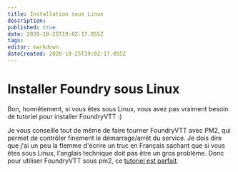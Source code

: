 ```yaml
---
title: Installation sous Linux
description: 
published: true
date: 2020-10-25T19:02:17.055Z
tags: 
editor: markdown
dateCreated: 2020-10-25T19:02:17.055Z
---
```


# Installer Foundry sous Linux

Bon, honnêtement, si vous êtes sous Linux, vous avez pas vraiment besoin de tutoriel pour installer FoundryVTT :)

Je vous conseille tout de même de faire tourner FoundryVTT avec PM2, qui permet de contrôler finement le démarrage/arrêt du service. Je dois dire que j'ai un peu la flemme d'écrire un truc en Français sachant que si vous êtes sous Linux, l'anglais technique doit pas être un gros problème. Donc pour utiliser FoundryVTT sous pm2, ce [tutoriel est parfait](https://foundry-vtt-community.github.io/wiki/Ubuntu-VM/).